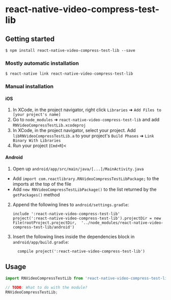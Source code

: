 
# react-native-video-compress-test-lib

## Getting started

`$ npm install react-native-video-compress-test-lib --save`

### Mostly automatic installation

`$ react-native link react-native-video-compress-test-lib`

### Manual installation


#### iOS

1. In XCode, in the project navigator, right click `Libraries` ➜ `Add Files to [your project's name]`
2. Go to `node_modules` ➜ `react-native-video-compress-test-lib` and add `RNVideoCompressTestLib.xcodeproj`
3. In XCode, in the project navigator, select your project. Add `libRNVideoCompressTestLib.a` to your project's `Build Phases` ➜ `Link Binary With Libraries`
4. Run your project (`Cmd+R`)<

#### Android

1. Open up `android/app/src/main/java/[...]/MainActivity.java`
  - Add `import com.reactlibrary.RNVideoCompressTestLibPackage;` to the imports at the top of the file
  - Add `new RNVideoCompressTestLibPackage()` to the list returned by the `getPackages()` method
2. Append the following lines to `android/settings.gradle`:
  	```
  	include ':react-native-video-compress-test-lib'
  	project(':react-native-video-compress-test-lib').projectDir = new File(rootProject.projectDir, 	'../node_modules/react-native-video-compress-test-lib/android')
  	```
3. Insert the following lines inside the dependencies block in `android/app/build.gradle`:
  	```
      compile project(':react-native-video-compress-test-lib')
  	```


## Usage
```javascript
import RNVideoCompressTestLib from 'react-native-video-compress-test-lib';

// TODO: What to do with the module?
RNVideoCompressTestLib;
```
  
